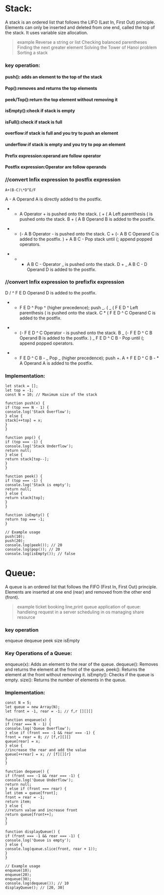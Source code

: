 # Stack:

A stack is an ordered list that follows the LIFO (Last In, First Out) principle. Elements can only be inserted and deleted from one end, called the top of the stack. It uses variable size allocation.

> example
> Reverse a string or list
> Checking balanced parentheses
> Finding the next greater element
> Solving the Tower of Hanoi problem
> Sorting a stack

### key operation:

#### push(): adds an element to the top of the stack

#### Pop():removes and returns the top elements

#### peek/Top():return the top element without removing it

#### isEmpty():check if stack is empty

#### isFull():check if stack is full

#### overflow:if stack is full and you try to push an element

#### underflow:if stack is empty and you try to pop an element

#### Prefix expression:operand are follow operator

#### Postfix expression:Operator are follow operands

### //convert Infix expression to postfix expression

`A+(B-C)\*D^E/F`

A - A Operand A is directly added to the postfix.

- - A Operator + is pushed onto the stack.
    ( + ( A Left parenthesis ( is pushed onto the stack.
    B + ( A B Operand B is added to the postfix.

* - (- A B Operator - is pushed onto the stack.
    C + (- A B C Operand C is added to the postfix.
    ) + A B C - Pop stack until (; append popped operators.

- - - A B C - Operator _ is pushed onto the stack.
      D + _ A B C - D Operand D is added to the postfix.

### //convert Infix expression to prefixfix expression

D / ^ F E D Operand D is added to the postfix.

- - F E D ^ Pop ^ (higher precedence); push _.
    ( _ ( F E D ^ Left parenthesis ( is pushed onto the stack.
    C \* ( F E D ^ C Operand C is added to the postfix.

* - (- F E D ^ C Operator - is pushed onto the stack.
    B _ (- F E D ^ C B Operand B is added to the postfix.
    ) _ F E D ^ C B - Pop until (; append popped operators.

- - F E D ^ C B - _ Pop _ (higher precedence); push +.
    A + F E D ^ C B - \* A Operand A is added to the postfix.

### Implementation:

```
let stack = [];
let top = -1;
const N = 10; // Maximum size of the stack

function push(x) {
if (top === N - 1) {
console.log('Stack Overflow');
} else {
stack[++top] = x;
}
}

function pop() {
if (top === -1) {
console.log('Stack Underflow');
return null;
} else {
return stack[top--];
}
}

function peek() {
if (top === -1) {
console.log('Stack is empty');
return null;
} else {
return stack[top];
}
}

function isEmpty() {
return top === -1;
}

// Example usage
push(10);
push(20);
console.log(peek()); // 20
console.log(pop()); // 20
console.log(isEmpty()); // false
```

# Queue:

A queue is an ordered list that follows the FIFO (First In, First Out) principle. Elements are inserted at one end (rear) and removed from the other end (front).

> example
> ticket booking line,print queue
> application of queue:
> handleing request in a server
> scheduling in os
> managing share resource

### key operation

enqueue
dequeue
peek
size
isEmpty

### Key Operations of a Queue:

enqueue(x): Adds an element to the rear of the queue.
dequeue(): Removes and returns the element at the front of the queue.
peek(): Returns the element at the front without removing it.
isEmpty(): Checks if the queue is empty.
size(): Returns the number of elements in the queue.

### Implementation:

```
const N = 5;
let queue = new Array(N);
let front = -1, rear = -1; // f,r [][][]

function enqueue(x) {
if (rear === N - 1) {
console.log('Queue Overflow');
} else if (front === -1 && rear === -1) {
front = rear = 0; // [f,r][][]
queue[rear] = x;
} else {
//increase the rear and add the value
queue[++rear] = x; // [f][][r]
}
}

function dequeue() {
if (front === -1 && rear === -1) {
console.log('Queue Underflow');
return null;
} else if (front === rear) {
let item = queue[front];
front = rear = -1;
return item;
} else {
//return value and increase front
return queue[front++];
}
}

function displayQueue() {
if (front === -1 && rear === -1) {
console.log('Queue is empty');
} else {
console.log(queue.slice(front, rear + 1));
}
}

// Example usage
enqueue(10);
enqueue(20);
enqueue(30);
console.log(dequeue()); // 10
displayQueue(); // [20, 30]
```
